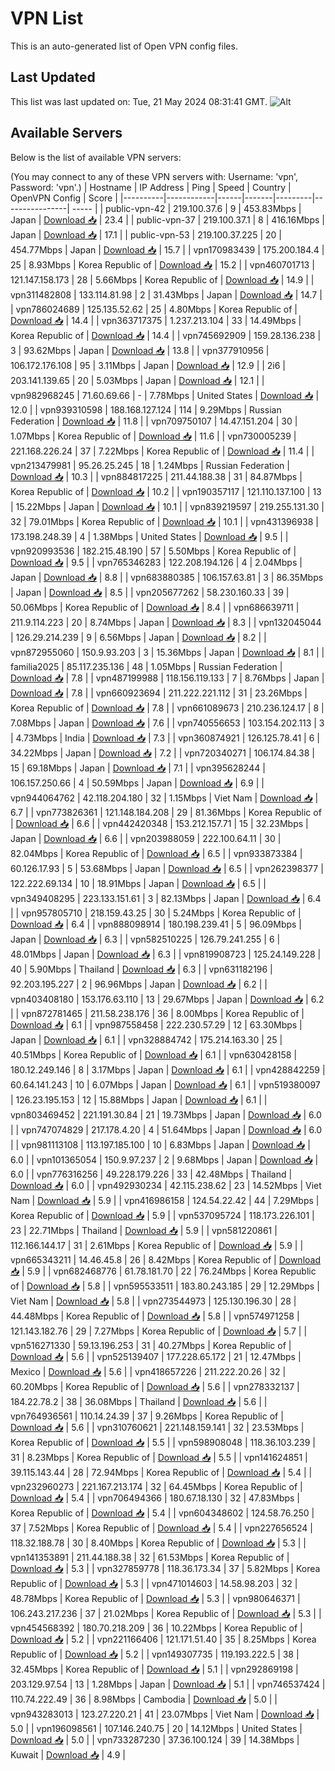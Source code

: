 # VPN List

This is an auto-generated list of Open VPN config files.

## Last Updated

This list was last updated on: Tue, 21 May 2024 08:31:41 GMT.
![Alt](https://repobeats.axiom.co/api/embed/186b98318ef1479477931607c1ad7d823f12451f.svg "Repobeats analytics image")

## Available Servers

Below is the list of available VPN servers:

(You may connect to any of these VPN servers with: Username: 'vpn', Password: 'vpn'.)
| Hostname | IP Address | Ping | Speed | Country | OpenVPN Config | Score |
|----------|------------|------|-------|---------|----------------| ----- |
| public-vpn-42 | 219.100.37.6 | 9 | 453.83Mbps | Japan | [Download 📥](./configs/server_0_JP.ovpn) | 23.4 |
| public-vpn-37 | 219.100.37.1 | 8 | 416.16Mbps | Japan | [Download 📥](./configs/server_1_JP.ovpn) | 17.1 |
| public-vpn-53 | 219.100.37.225 | 20 | 454.77Mbps | Japan | [Download 📥](./configs/server_2_JP.ovpn) | 15.7 |
| vpn170983439 | 175.200.184.4 | 25 | 8.93Mbps | Korea Republic of | [Download 📥](./configs/server_3_KR.ovpn) | 15.2 |
| vpn460701713 | 121.147.158.173 | 28 | 5.66Mbps | Korea Republic of | [Download 📥](./configs/server_4_KR.ovpn) | 14.9 |
| vpn311482808 | 133.114.81.98 | 2 | 31.43Mbps | Japan | [Download 📥](./configs/server_5_JP.ovpn) | 14.7 |
| vpn786024689 | 125.135.52.62 | 25 | 4.80Mbps | Korea Republic of | [Download 📥](./configs/server_6_KR.ovpn) | 14.4 |
| vpn363717375 | 1.237.213.104 | 33 | 14.49Mbps | Korea Republic of | [Download 📥](./configs/server_7_KR.ovpn) | 14.4 |
| vpn745692909 | 159.28.136.238 | 3 | 93.62Mbps | Japan | [Download 📥](./configs/server_8_JP.ovpn) | 13.8 |
| vpn377910956 | 106.172.176.108 | 95 | 3.11Mbps | Japan | [Download 📥](./configs/server_9_JP.ovpn) | 12.9 |
| 2i6 | 203.141.139.65 | 20 | 5.03Mbps | Japan | [Download 📥](./configs/server_10_JP.ovpn) | 12.1 |
| vpn982968245 | 71.60.69.66 | - | 7.78Mbps | United States | [Download 📥](./configs/server_11_US.ovpn) | 12.0 |
| vpn939310598 | 188.168.127.124 | 114 | 9.29Mbps | Russian Federation | [Download 📥](./configs/server_12_RU.ovpn) | 11.8 |
| vpn709750107 | 14.47.151.204 | 30 | 1.07Mbps | Korea Republic of | [Download 📥](./configs/server_13_KR.ovpn) | 11.6 |
| vpn730005239 | 221.168.226.24 | 37 | 7.22Mbps | Korea Republic of | [Download 📥](./configs/server_14_KR.ovpn) | 11.4 |
| vpn213479981 | 95.26.25.245 | 18 | 1.24Mbps | Russian Federation | [Download 📥](./configs/server_15_RU.ovpn) | 10.3 |
| vpn884817225 | 211.44.188.38 | 31 | 84.87Mbps | Korea Republic of | [Download 📥](./configs/server_16_KR.ovpn) | 10.2 |
| vpn190357117 | 121.110.137.100 | 13 | 15.22Mbps | Japan | [Download 📥](./configs/server_17_JP.ovpn) | 10.1 |
| vpn839219597 | 219.255.131.30 | 32 | 79.01Mbps | Korea Republic of | [Download 📥](./configs/server_18_KR.ovpn) | 10.1 |
| vpn431396938 | 173.198.248.39 | 4 | 1.38Mbps | United States | [Download 📥](./configs/server_19_US.ovpn) | 9.5 |
| vpn920993536 | 182.215.48.190 | 57 | 5.50Mbps | Korea Republic of | [Download 📥](./configs/server_20_KR.ovpn) | 9.5 |
| vpn765346283 | 122.208.194.126 | 4 | 2.04Mbps | Japan | [Download 📥](./configs/server_21_JP.ovpn) | 8.8 |
| vpn683880385 | 106.157.63.81 | 3 | 86.35Mbps | Japan | [Download 📥](./configs/server_22_JP.ovpn) | 8.5 |
| vpn205677262 | 58.230.160.33 | 39 | 50.06Mbps | Korea Republic of | [Download 📥](./configs/server_23_KR.ovpn) | 8.4 |
| vpn686639711 | 211.9.114.223 | 20 | 8.74Mbps | Japan | [Download 📥](./configs/server_24_JP.ovpn) | 8.3 |
| vpn132045044 | 126.29.214.239 | 9 | 6.56Mbps | Japan | [Download 📥](./configs/server_25_JP.ovpn) | 8.2 |
| vpn872955060 | 150.9.93.203 | 3 | 15.36Mbps | Japan | [Download 📥](./configs/server_26_JP.ovpn) | 8.1 |
| familia2025 | 85.117.235.136 | 48 | 1.05Mbps | Russian Federation | [Download 📥](./configs/server_27_RU.ovpn) | 7.8 |
| vpn487199988 | 118.156.119.133 | 7 | 8.76Mbps | Japan | [Download 📥](./configs/server_28_JP.ovpn) | 7.8 |
| vpn660923694 | 211.222.221.112 | 31 | 23.26Mbps | Korea Republic of | [Download 📥](./configs/server_29_KR.ovpn) | 7.8 |
| vpn661089673 | 210.236.124.17 | 8 | 7.08Mbps | Japan | [Download 📥](./configs/server_30_JP.ovpn) | 7.6 |
| vpn740556653 | 103.154.202.113 | 3 | 4.73Mbps | India | [Download 📥](./configs/server_31_IN.ovpn) | 7.3 |
| vpn360874921 | 126.125.78.41 | 6 | 34.22Mbps | Japan | [Download 📥](./configs/server_32_JP.ovpn) | 7.2 |
| vpn720340271 | 106.174.84.38 | 15 | 69.18Mbps | Japan | [Download 📥](./configs/server_33_JP.ovpn) | 7.1 |
| vpn395628244 | 106.157.250.66 | 4 | 50.59Mbps | Japan | [Download 📥](./configs/server_34_JP.ovpn) | 6.9 |
| vpn944064762 | 42.118.204.180 | 32 | 1.15Mbps | Viet Nam | [Download 📥](./configs/server_35_VN.ovpn) | 6.7 |
| vpn773826361 | 121.148.184.208 | 29 | 81.36Mbps | Korea Republic of | [Download 📥](./configs/server_36_KR.ovpn) | 6.6 |
| vpn442420348 | 153.212.157.71 | 15 | 32.23Mbps | Japan | [Download 📥](./configs/server_37_JP.ovpn) | 6.6 |
| vpn203988059 | 222.100.64.11 | 30 | 82.04Mbps | Korea Republic of | [Download 📥](./configs/server_38_KR.ovpn) | 6.5 |
| vpn933873384 | 60.126.17.93 | 5 | 53.68Mbps | Japan | [Download 📥](./configs/server_39_JP.ovpn) | 6.5 |
| vpn262398377 | 122.222.69.134 | 10 | 18.91Mbps | Japan | [Download 📥](./configs/server_40_JP.ovpn) | 6.5 |
| vpn349408295 | 223.133.151.61 | 3 | 82.13Mbps | Japan | [Download 📥](./configs/server_41_JP.ovpn) | 6.4 |
| vpn957805710 | 218.159.43.25 | 30 | 5.24Mbps | Korea Republic of | [Download 📥](./configs/server_42_KR.ovpn) | 6.4 |
| vpn888098914 | 180.198.239.41 | 5 | 96.09Mbps | Japan | [Download 📥](./configs/server_43_JP.ovpn) | 6.3 |
| vpn582510225 | 126.79.241.255 | 6 | 48.01Mbps | Japan | [Download 📥](./configs/server_44_JP.ovpn) | 6.3 |
| vpn819908723 | 125.24.149.228 | 40 | 5.90Mbps | Thailand | [Download 📥](./configs/server_45_TH.ovpn) | 6.3 |
| vpn631182196 | 92.203.195.227 | 2 | 96.96Mbps | Japan | [Download 📥](./configs/server_46_JP.ovpn) | 6.2 |
| vpn403408180 | 153.176.63.110 | 13 | 29.67Mbps | Japan | [Download 📥](./configs/server_47_JP.ovpn) | 6.2 |
| vpn872781465 | 211.58.238.176 | 36 | 8.00Mbps | Korea Republic of | [Download 📥](./configs/server_48_KR.ovpn) | 6.1 |
| vpn987558458 | 222.230.57.29 | 12 | 63.30Mbps | Japan | [Download 📥](./configs/server_49_JP.ovpn) | 6.1 |
| vpn328884742 | 175.214.163.30 | 25 | 40.51Mbps | Korea Republic of | [Download 📥](./configs/server_50_KR.ovpn) | 6.1 |
| vpn630428158 | 180.12.249.146 | 8 | 3.17Mbps | Japan | [Download 📥](./configs/server_51_JP.ovpn) | 6.1 |
| vpn428842259 | 60.64.141.243 | 10 | 6.07Mbps | Japan | [Download 📥](./configs/server_52_JP.ovpn) | 6.1 |
| vpn519380097 | 126.23.195.153 | 12 | 15.88Mbps | Japan | [Download 📥](./configs/server_53_JP.ovpn) | 6.1 |
| vpn803469452 | 221.191.30.84 | 21 | 19.73Mbps | Japan | [Download 📥](./configs/server_54_JP.ovpn) | 6.0 |
| vpn747074829 | 217.178.4.20 | 4 | 51.64Mbps | Japan | [Download 📥](./configs/server_55_JP.ovpn) | 6.0 |
| vpn981113108 | 113.197.185.100 | 10 | 6.83Mbps | Japan | [Download 📥](./configs/server_56_JP.ovpn) | 6.0 |
| vpn101365054 | 150.9.97.237 | 2 | 9.68Mbps | Japan | [Download 📥](./configs/server_57_JP.ovpn) | 6.0 |
| vpn776316256 | 49.228.179.226 | 33 | 42.48Mbps | Thailand | [Download 📥](./configs/server_58_TH.ovpn) | 6.0 |
| vpn492930234 | 42.115.238.62 | 23 | 14.52Mbps | Viet Nam | [Download 📥](./configs/server_59_VN.ovpn) | 5.9 |
| vpn416986158 | 124.54.22.42 | 44 | 7.29Mbps | Korea Republic of | [Download 📥](./configs/server_60_KR.ovpn) | 5.9 |
| vpn537095724 | 118.173.226.101 | 23 | 22.71Mbps | Thailand | [Download 📥](./configs/server_61_TH.ovpn) | 5.9 |
| vpn581220861 | 112.166.144.17 | 31 | 2.61Mbps | Korea Republic of | [Download 📥](./configs/server_62_KR.ovpn) | 5.9 |
| vpn665343211 | 14.46.45.8 | 26 | 8.42Mbps | Korea Republic of | [Download 📥](./configs/server_63_KR.ovpn) | 5.9 |
| vpn682468776 | 61.78.181.70 | 22 | 76.24Mbps | Korea Republic of | [Download 📥](./configs/server_64_KR.ovpn) | 5.8 |
| vpn595533511 | 183.80.243.185 | 29 | 12.29Mbps | Viet Nam | [Download 📥](./configs/server_65_VN.ovpn) | 5.8 |
| vpn273544973 | 125.130.196.30 | 28 | 44.48Mbps | Korea Republic of | [Download 📥](./configs/server_66_KR.ovpn) | 5.8 |
| vpn574971258 | 121.143.182.76 | 29 | 7.27Mbps | Korea Republic of | [Download 📥](./configs/server_67_KR.ovpn) | 5.7 |
| vpn516271330 | 59.13.196.253 | 31 | 40.27Mbps | Korea Republic of | [Download 📥](./configs/server_68_KR.ovpn) | 5.6 |
| vpn525139407 | 177.228.65.172 | 21 | 12.47Mbps | Mexico | [Download 📥](./configs/server_69_MX.ovpn) | 5.6 |
| vpn418657226 | 211.222.20.26 | 32 | 60.20Mbps | Korea Republic of | [Download 📥](./configs/server_70_KR.ovpn) | 5.6 |
| vpn278332137 | 184.22.78.2 | 38 | 36.08Mbps | Thailand | [Download 📥](./configs/server_71_TH.ovpn) | 5.6 |
| vpn764936561 | 110.14.24.39 | 37 | 9.26Mbps | Korea Republic of | [Download 📥](./configs/server_72_KR.ovpn) | 5.6 |
| vpn310760621 | 221.148.159.141 | 32 | 23.53Mbps | Korea Republic of | [Download 📥](./configs/server_73_KR.ovpn) | 5.5 |
| vpn598908048 | 118.36.103.239 | 31 | 8.23Mbps | Korea Republic of | [Download 📥](./configs/server_74_KR.ovpn) | 5.5 |
| vpn141624851 | 39.115.143.44 | 28 | 72.94Mbps | Korea Republic of | [Download 📥](./configs/server_75_KR.ovpn) | 5.4 |
| vpn232960273 | 221.167.213.174 | 32 | 64.45Mbps | Korea Republic of | [Download 📥](./configs/server_76_KR.ovpn) | 5.4 |
| vpn706494366 | 180.67.18.130 | 32 | 47.83Mbps | Korea Republic of | [Download 📥](./configs/server_77_KR.ovpn) | 5.4 |
| vpn604348602 | 124.58.76.250 | 37 | 7.52Mbps | Korea Republic of | [Download 📥](./configs/server_78_KR.ovpn) | 5.4 |
| vpn227656524 | 118.32.188.78 | 30 | 8.40Mbps | Korea Republic of | [Download 📥](./configs/server_79_KR.ovpn) | 5.3 |
| vpn141353891 | 211.44.188.38 | 32 | 61.53Mbps | Korea Republic of | [Download 📥](./configs/server_80_KR.ovpn) | 5.3 |
| vpn327859778 | 118.36.173.34 | 37 | 5.82Mbps | Korea Republic of | [Download 📥](./configs/server_81_KR.ovpn) | 5.3 |
| vpn471014603 | 14.58.98.203 | 32 | 48.78Mbps | Korea Republic of | [Download 📥](./configs/server_82_KR.ovpn) | 5.3 |
| vpn980646371 | 106.243.217.236 | 37 | 21.02Mbps | Korea Republic of | [Download 📥](./configs/server_83_KR.ovpn) | 5.3 |
| vpn454568392 | 180.70.218.209 | 36 | 10.22Mbps | Korea Republic of | [Download 📥](./configs/server_84_KR.ovpn) | 5.2 |
| vpn221166406 | 121.171.51.40 | 35 | 8.25Mbps | Korea Republic of | [Download 📥](./configs/server_85_KR.ovpn) | 5.2 |
| vpn149307735 | 119.193.222.5 | 38 | 32.45Mbps | Korea Republic of | [Download 📥](./configs/server_86_KR.ovpn) | 5.1 |
| vpn292869198 | 203.129.97.54 | 13 | 1.28Mbps | Japan | [Download 📥](./configs/server_87_JP.ovpn) | 5.1 |
| vpn746537424 | 110.74.222.49 | 36 | 8.98Mbps | Cambodia | [Download 📥](./configs/server_88_KH.ovpn) | 5.0 |
| vpn943283013 | 123.27.220.21 | 41 | 23.07Mbps | Viet Nam | [Download 📥](./configs/server_89_VN.ovpn) | 5.0 |
| vpn196098561 | 107.146.240.75 | 20 | 14.12Mbps | United States | [Download 📥](./configs/server_90_US.ovpn) | 5.0 |
| vpn733287230 | 37.36.100.124 | 39 | 14.38Mbps | Kuwait | [Download 📥](./configs/server_91_KW.ovpn) | 4.9 |
